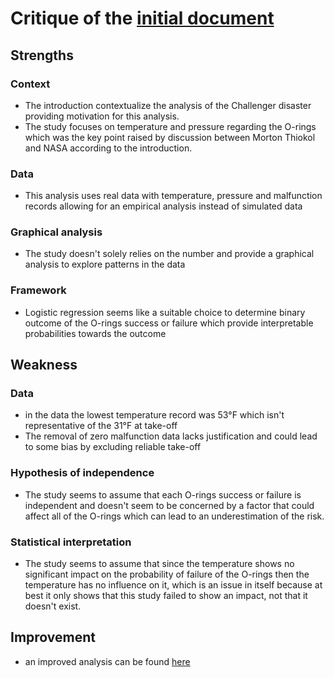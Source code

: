 # Critique of the [initial document](https://github.com/keserz/SMPE24/blob/main/homework_5_challenger/exo5_en.pdf)

## Strengths

### Context
- The introduction contextualize the analysis of the Challenger disaster providing motivation for this analysis.
- The study focuses on temperature and pressure regarding the O-rings which was the key point raised by discussion between Morton Thiokol and NASA according to the introduction.

### Data
- This analysis uses real data with temperature, pressure and malfunction records allowing for an empirical analysis instead of simulated data

### Graphical analysis
- The study doesn't solely relies on the number and provide a graphical analysis to explore patterns in the data

### Framework
- Logistic regression seems like a suitable choice to determine binary outcome of the O-rings success or failure which provide interpretable probabilities towards the outcome


## Weakness

### Data
- in the data the lowest temperature record was 53°F which isn't representative of the 31°F at take-off
- The removal of zero malfunction data lacks justification and could lead to some bias by excluding reliable take-off

### Hypothesis of independence
- The study seems to assume that each O-rings success or failure is independent and doesn't seem to be concerned by a factor that could affect all of the O-rings which can lead to an underestimation of the risk.

### Statistical interpretation
- The study seems to assume that since the temperature shows no significant impact on the probability of failure of the O-rings then the temperature has no influence on it, which is an issue in itself because at best it only shows that this study failed to show an impact, not that it doesn't exist.


## Improvement
- an improved analysis can be found [here](https://github.com/keserz/SMPE24/blob/main/homework_5_challenger/analysis/analysi_challenger_.md)


